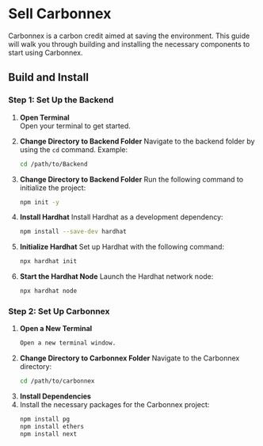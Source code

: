 # Sell Carbonnex

Carbonnex is a carbon credit aimed at saving the environment. This guide will walk you through building and installing the necessary components to start using Carbonnex.

## Build and Install

### Step 1: Set Up the Backend

1. **Open Terminal**  
   Open your terminal to get started.

2. **Change Directory to Backend Folder**
   Navigate to the backend folder by using the `cd` command. Example:
   ```bash
   cd /path/to/Backend

4. **Change Directory to Backend Folder**
   Run the following command to initialize the project:
   ```bash
   npm init -y

5. **Install Hardhat**
   Install Hardhat as a development dependency:
   ```bash
   npm install --save-dev hardhat

6. **Initialize Hardhat**
   Set up Hardhat with the following command:
   ```bash
   npx hardhat init

7. **Start the Hardhat Node**
   Launch the Hardhat network node:
   ```bash
   npx hardhat node

### Step 2: Set Up Carbonnex
1. **Open a New Terminal**
   ```bash
   Open a new terminal window.

3. **Change Directory to Carbonnex Folder**
   Navigate to the Carbonnex directory:
   ```bash
   cd /path/to/carbonnex

4. **Install Dependencies**
5. Install the necessary packages for the Carbonnex project:
   ```bash
   npm install pg
   npm install ethers
   npm install next
